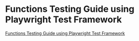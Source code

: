 # Functions Testing Guide using Playwright Test Framework

[Functions Testing Guide using Playwright Test Framework](../../tests/playwright-tests/README.md)
